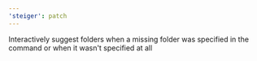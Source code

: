 ```yaml
---
'steiger': patch
---
```


Interactively suggest folders when a missing folder was specified in the command or when it wasn't specified at all
